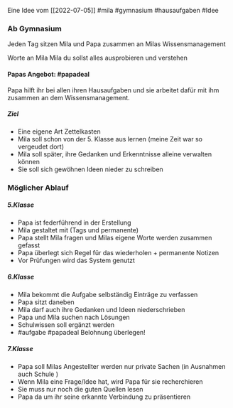 Eine Idee vom [[2022-07-05]]
#mila #gymnasium #hausaufgaben #Idee 

### Ab Gymnasium 

Jeden Tag sitzen Mila und Papa zusammen an Milas Wissensmanagement

Worte an Mila 
Mila du sollst alles ausprobieren und verstehen 

#### **Papas Angebot:** #papadeal
Papa hilft ihr bei allen ihren Hausaufgaben und sie arbeitet dafür mit ihm zusammen an dem Wissensmanagement. 

##### Ziel 
- Eine eigene Art Zettelkasten
- Mila soll schon von der 5. Klasse aus lernen (meine Zeit war so vergeudet dort)
- Mila soll später, ihre Gedanken und Erkenntnisse alleine verwalten können 
- Sie soll sich gewöhnen Ideen nieder zu schreiben 

### Möglicher Ablauf 
##### **5.Klasse**
- Papa ist federführend in der Erstellung 
- Mila gestaltet mit (Tags und permanente)
- Papa stellt Mila fragen und Milas eigene Worte werden zusammen gefasst 
- Papa überlegt sich Regel für das wiederholen + permanente Notizen 
- Vor Prüfungen wird das System genutzt 

##### 6.Klasse 
- Mila bekommt die Aufgabe selbständig Einträge zu verfassen 
- Papa sitzt daneben 
- Mila darf auch ihre Gedanken und Ideen niederschrieben 
- Papa und Mila suchen nach Lösungen 
- Schulwissen soll ergänzt werden 
- #aufgabe #papadeal Belohnung überlegen!

##### 7.Klasse
- Papa soll Milas Angestellter werden nur private Sachen (in Ausnahmen auch Schule )
- Wenn Mila eine Frage/Idee hat, wird Papa für sie recherchieren
- Sie muss nur noch die guten Quellen lesen 
- Papa da um ihr seine erkannte Verbindung zu präsentieren 